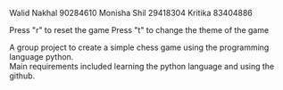 Walid Nakhal 90284610
Monisha Shil 29418304
Kritika 83404886

Press "r" to reset the game
Press "t" to change the theme of the game

A group project to create a simple chess game using the programming language python.
<br>
Main requirements included learning the python language and using the github.
